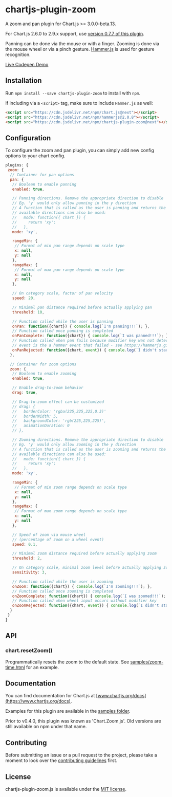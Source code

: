 # chartjs-plugin-zoom

A zoom and pan plugin for Chart.js >= 3.0.0-beta.13.

For Chart.js 2.6.0 to 2.9.x support, use [version 0.7.7 of this plugin](https://github.com/chartjs/chartjs-plugin-zoom/releases/tag/v0.7.7).

Panning can be done via the mouse or with a finger.
Zooming is done via the mouse wheel or via a pinch gesture. [Hammer.js](https://hammerjs.github.io/) is used for gesture recognition.

[Live Codepen Demo](https://codepen.io/jledentu/pen/NWWZryv)

## Installation

Run `npm install --save chartjs-plugin-zoom` to install with `npm`.

If including via a `<script>` tag, make sure to include `Hammer.js` as well:

```html
<script src="https://cdn.jsdelivr.net/npm/chart.js@next"></script>
<script src="https://cdn.jsdelivr.net/npm/hammerjs@2.0.8"></script>
<script src="https://cdn.jsdelivr.net/npm/chartjs-plugin-zoom@next"></script>
```

## Configuration

To configure the zoom and pan plugin, you can simply add new config options to your chart config.

```javascript
plugins: {
 zoom: {
  // Container for pan options
  pan: {
   // Boolean to enable panning
   enabled: true,

   // Panning directions. Remove the appropriate direction to disable
   // Eg. 'y' would only allow panning in the y direction
   // A function that is called as the user is panning and returns the
   // available directions can also be used:
   //   mode: function({ chart }) {
   //     return 'xy';
   //   },
   mode: 'xy',

   rangeMin: {
    // Format of min pan range depends on scale type
    x: null,
    y: null
   },
   rangeMax: {
    // Format of max pan range depends on scale type
    x: null,
    y: null
   },

   // On category scale, factor of pan velocity
   speed: 20,

   // Minimal pan distance required before actually applying pan
   threshold: 10,

   // Function called while the user is panning
   onPan: function({chart}) { console.log(`I'm panning!!!`); },
   // Function called once panning is completed
   onPanComplete: function({chart}) { console.log(`I was panned!!!`); },
   // Function called when pan fails because modifier key was not detected.
   // event is the a hammer event that failed - see https://hammerjs.github.io/api#event-object
   onPanRejected: function({chart, event}) { console.log(`I didn't start panning!`); }
  },

  // Container for zoom options
  zoom: {
   // Boolean to enable zooming
   enabled: true,

   // Enable drag-to-zoom behavior
   drag: true,

   // Drag-to-zoom effect can be customized
   // drag: {
   //   borderColor: 'rgba(225,225,225,0.3)'
   //   borderWidth: 5,
   //   backgroundColor: 'rgb(225,225,225)',
   //   animationDuration: 0
   // },

   // Zooming directions. Remove the appropriate direction to disable
   // Eg. 'y' would only allow zooming in the y direction
   // A function that is called as the user is zooming and returns the
   // available directions can also be used:
   //   mode: function({ chart }) {
   //     return 'xy';
   //   },
   mode: 'xy',

   rangeMin: {
    // Format of min zoom range depends on scale type
    x: null,
    y: null
   },
   rangeMax: {
    // Format of max zoom range depends on scale type
    x: null,
    y: null
   },

   // Speed of zoom via mouse wheel
   // (percentage of zoom on a wheel event)
   speed: 0.1,

   // Minimal zoom distance required before actually applying zoom
   threshold: 2,

   // On category scale, minimal zoom level before actually applying zoom
   sensitivity: 3,

   // Function called while the user is zooming
   onZoom: function({chart}) { console.log(`I'm zooming!!!`); },
   // Function called once zooming is completed
   onZoomComplete: function({chart}) { console.log(`I was zoomed!!!`); },
   // Function called when wheel input occurs without modifier key
   onZoomRejected: function({chart, event}) { console.log(`I didn't start zooming!`); }
  }
 }
}
```

## API

### chart.resetZoom()

Programmatically resets the zoom to the default state. See [samples/zoom-time.html](samples/zoom-time.html) for an example.

## Documentation

You can find documentation for Chart.js at [www.chartjs.org/docs](https://www.chartjs.org/docs).

Examples for this plugin are available in the [samples folder](samples).

Prior to v0.4.0, this plugin was known as 'Chart.Zoom.js'. Old versions are still available on npm under that name.

## Contributing

Before submitting an issue or a pull request to the project, please take a moment to look over the [contributing guidelines](CONTRIBUTING.md) first.

## License

chartjs-plugin-zoom.js is available under the [MIT license](https://opensource.org/licenses/MIT).
